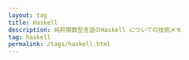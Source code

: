 ```yaml
---
layout: tag
title: Haskell
description: 純粋関数型言語のHaskell についての技術メモ
tag: haskell
permalink: /tags/haskell.html
---
```

